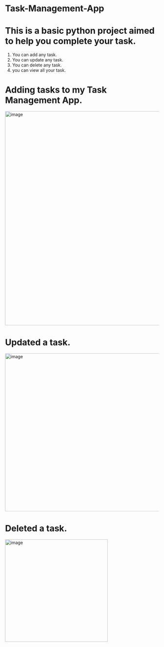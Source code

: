 # Task-Management-App

# This is a basic python project aimed to help you complete your task.
 1. You can add any task.
 2. You can update any task.
 3. You can delete any task.
 4. you can view all your task.


# Adding tasks to my Task Management App.
<img width="702" alt="image" src="https://github.com/PriyaaSharma2005/Task-Management-App/assets/174304937/1d9b8400-00a9-4318-9f70-994c11516dbd">


# Updated a task.
<img width="518" alt="image" src="https://github.com/PriyaaSharma2005/Task-Management-App/assets/174304937/57cd2622-b68e-4d97-9858-425909b13042">

# Deleted a task.
<img width="336" alt="image" src="https://github.com/PriyaaSharma2005/Task-Management-App/assets/174304937/bb575be4-b346-44ca-93b1-0cc9070aa64e">
